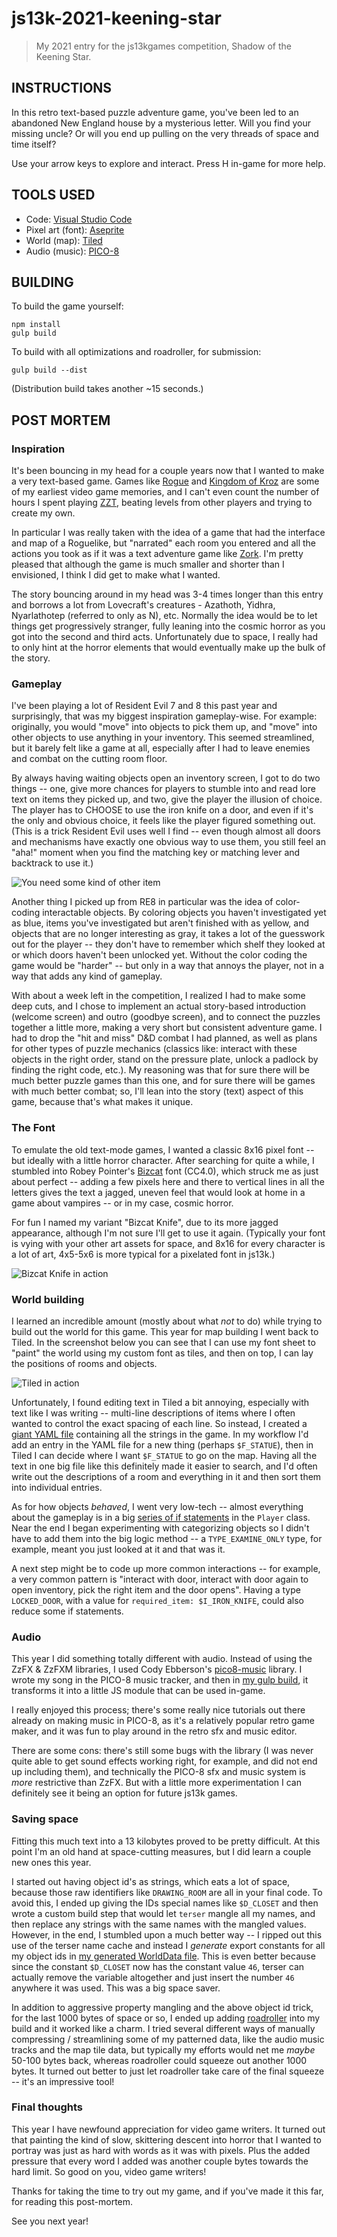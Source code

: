 # js13k-2021-keening-star

> My 2021 entry for the js13kgames competition, Shadow of the Keening Star.

## INSTRUCTIONS

In this retro text-based puzzle adventure game, you've been led to an abandoned New England house by a mysterious letter. Will you find your missing uncle? Or will you end up pulling on the very threads of space and time itself?

Use your arrow keys to explore and interact. Press H in-game for more help.

## TOOLS USED

 - Code: [Visual Studio Code](https://code.visualstudio.com/)
 - Pixel art (font): [Aseprite](https://www.aseprite.org/)
 - World (map): [Tiled](https://www.mapeditor.org/)
 - Audio (music): [PICO-8](https://www.lexaloffle.com/pico-8.php)

## BUILDING

To build the game yourself:

```console
npm install
gulp build
```

To build with all optimizations and roadroller, for submission:

```console
gulp build --dist
```

(Distribution build takes another ~15 seconds.)

## POST MORTEM

### Inspiration

It's been bouncing in my head for a couple years now that I wanted to make a very text-based game. Games like [Rogue](https://en.wikipedia.org/wiki/Rogue_(video_game)) and [Kingdom of Kroz](https://en.wikipedia.org/wiki/Kroz) are some of my earliest video game memories, and I can't even count the number of hours I spent playing [ZZT](https://en.wikipedia.org/wiki/ZZT), beating levels from other players and trying to create my own.

In particular I was really taken with the idea of a game that had the interface and map of a Roguelike, but "narrated" each room you entered and all the actions you took as if it was a text adventure game like [Zork](https://en.wikipedia.org/wiki/Zork). I'm pretty pleased that although the game is much smaller and shorter than I envisioned, I think I did get to make what I wanted.

The story bouncing around in my head was 3-4 times longer than this entry and borrows a lot from Lovecraft's creatures - Azathoth, Yidhra, Nyarlathotep (referred to only as N), etc. Normally the idea would be to let things get progressively stranger, fully
leaning into the cosmic horror as you got into the second and third acts. Unfortunately due to space, I really had to only hint
at the horror elements that would eventually make up the bulk of the story.

### Gameplay

I've been playing a lot of Resident Evil 7 and 8 this past year and surprisingly, that was my biggest inspiration gameplay-wise.
For example: originally, you would "move" into objects to pick them up, and "move" into other objects to use anything in your
inventory. This seemed streamlined, but it barely felt like a game at all, especially after I had to leave enemies and combat
on the cutting room floor.

By always having waiting objects open an inventory screen, I got to do two things -- one, give more chances for players to stumble
into and read lore text on items they picked up, and two, give the player the illusion of choice. The player has to CHOOSE
to use the iron knife on a door, and even if it's the only and obvious choice, it feels like the player figured something out.
(This is a trick Resident Evil uses well I find -- even though almost all doors and mechanisms have exactly one obvious way
to use them, you still feel an "aha!" moment when you find the matching key or matching lever and backtrack to use it.)

![You need some kind of other item](docs/re8-some-kind-of-item.jpg)

Another thing I picked up from RE8 in particular was the idea of color-coding interactable objects. By coloring objects
you haven't investigated yet as blue, items you've investigated but aren't finished with as yellow, and objects that
are no longer interesting as gray, it takes a lot of the guesswork out for the player -- they don't have to remember which
shelf they looked at or which doors haven't been unlocked yet. Without the color coding the game would be "harder" --
but only in a way that annoys the player, not in a way that adds any kind of gameplay.

With about a week left in the competition, I realized I had to make some deep cuts, and I chose to implement an actual
story-based introduction (welcome screen) and outro (goodbye screen), and to connect the puzzles together a little more, making
a very short but consistent adventure game. I had to drop the "hit and miss" D&D combat I had planned, as well as plans for other
types of puzzle mechanics (classics like: interact with these objects in the right order, stand on the pressure plate, unlock
a padlock by finding the right code, etc.). My reasoning was that for sure there will be much better puzzle games than this one,
and for sure there will be games with much better combat; so, I'll lean into the story (text) aspect of this game, because
that's what makes it unique.

### The Font

To emulate the old text-mode games, I wanted a classic 8x16 pixel font -- but ideally with a little horror character. After
searching for quite a while, I stumbled into Robey Pointer's [Bizcat](https://robey.lag.net/2020/02/09/bizcat-bitmap-font.html)
font (CC4.0), which struck me as just about perfect -- adding a few pixels here and there to vertical lines in all the letters
gives the text a jagged, uneven feel that would look at home in a game about vampires -- or in my case, cosmic horror.

For fun I named my variant "Bizcat Knife", due to its more jagged appearance, although I'm not sure I'll get to use it again.
(Typically your font is vying with your other art assets for space, and 8x16 for every character is a lot of art, 4x5-5x6
is more typical for a pixelated font in js13k.)

![Bizcat Knife in action](docs/font.jpg)

### World building

I learned an incredible amount (mostly about what _not_ to do) while trying to build out the world for this game. This year
for map building I went back to Tiled. In the screenshot below you can see that I can use my font sheet to "paint" the
world using my custom font as tiles, and then on top, I can lay the positions of rooms and objects.

![Tiled in action](docs/tiled.jpg)

Unfortunately, I found editing text in Tiled a bit annoying, especially with text like I was writing -- multi-line descriptions
of items where I often wanted to control the exact spacing of each line. So instead, I created a
[giant YAML file](https://github.com/elliot-nelson/js13k-2021-keening-star/blob/60c60346a0e4b3b446a99aa5ba5e88a1dda90e79/src/assets/world.yaml)
containing all the strings in the game. In my workflow I'd add an entry in the YAML file for a new thing (perhaps `$F_STATUE`),
then in Tiled I can decide where I want `$F_STATUE` to go on the map. Having all the text in one big file like this definitely
made it easier to search, and I'd often write out the descriptions of a room and everything in it and then sort them into
individual entries.

As for how objects _behaved_, I went very low-tech -- almost everything about the gameplay is in a big
[series of if statements](https://github.com/elliot-nelson/js13k-2021-keening-star/blob/60c60346a0e4b3b446a99aa5ba5e88a1dda90e79/src/js/Player.js#L154) in the `Player` class. Near the end I began experimenting with categorizing objects so I didn't have
to add them into the big logic method -- a `TYPE_EXAMINE_ONLY` type, for example, meant you just looked at it and that was it.

A next step might be to code up more common interactions -- for example, a very common pattern is "interact with door,
interact with door again to open inventory, pick the right item and the door opens". Having a type `LOCKED_DOOR`, with a
value for `required_item: $I_IRON_KNIFE`, could also reduce some if statements.

### Audio

This year I did something totally different with audio. Instead of using the ZzFX & ZzFXM libraries, I used Cody Ebberson's
[pico8-music](https://github.com/codyebberson/pico8-music) library. I wrote my song in the PICO-8 music tracker, and then in
[my gulp build](https://github.com/elliot-nelson/js13k-2021-keening-star/blob/60c60346a0e4b3b446a99aa5ba5e88a1dda90e79/gulpfile.js#L83-L92), it transforms it into a little JS module that can be used in-game.

I really enjoyed this process; there's some really nice tutorials out there already on making music in PICO-8, as it's a
relatively popular retro game maker, and it was fun to play around in the retro sfx and music editor.

There are some cons: there's still some bugs with the library (I was never quite able to get sound effects working right,
for example, and did not end up including them), and technically the PICO-8 sfx and music system is _more_ restrictive than
ZzFX. But with a little more experimentation I can definitely see it being an option for future js13k games.

### Saving space

Fitting this much text into a 13 kilobytes proved to be pretty difficult. At this point I'm an old hand at space-cutting
measures, but I did learn a couple new ones this year.

I started out having object id's as strings, which eats a lot of space, because those raw identifiers like `DRAWING_ROOM`
are all in your final code. To avoid this, I ended up giving the IDs special names like `$D_CLOSET` and then wrote a
custom build step that would let `terser` mangle all my names, and then replace any strings with the same names with
the mangled values. However, in the end, I stumbled upon a much better way -- I ripped out this use of the terser
name cache and instead I _generate_ export constants for all my object ids in [my generated WorldData file](https://github.com/elliot-nelson/js13k-2021-keening-star/blob/60c60346a0e4b3b446a99aa5ba5e88a1dda90e79/src/js/WorldData-gen.js). This
is even better because since the constant `$D_CLOSET` now has the constant value `46`, terser can actually remove
the variable altogether and just insert the number `46` anywhere it was used. This was a big space saver.

In addition to aggressive property mangling and the above object id trick, for the last 1000 bytes of space or so,
I ended up adding [roadroller](https://lifthrasiir.github.io/roadroller/) into my build and it worked like a charm.
I tried several different ways of manually compressing / streamlining some of my patterned data, like the audio
music tracks and the map tile data, but typically my efforts would net me _maybe_ 50-100 bytes back, whereas
roadroller could squeeze out another 1000 bytes. It turned out better to just let roadroller take care of the final
squeeze -- it's an impressive tool!

### Final thoughts

This year I have newfound appreciation for video game writers. It turned out that painting the kind of slow,
skittering descent into horror that I wanted to portray was just as hard with words as it was with pixels. Plus
the added pressure that every word I added was another couple bytes towards the hard limit. So good on you,
video game writers!

Thanks for taking the time to try out my game, and if you've made it this far, for reading this post-mortem.

See you next year!
